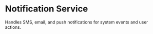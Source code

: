 # Notification Service

Handles SMS, email, and push notifications for system events and user actions.
